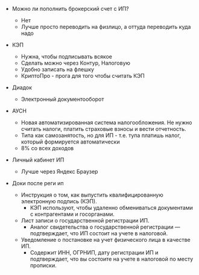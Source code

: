 - Можно ли пополнить брокерский счет с ИП?
    - Нет
    - Лучше просто переводить на физлицо, а оттуда переводить куда надо

- КЭП
    - Нужна, чтобы подписывать всякое
    - Сделать можно через Контур, Налоговую
    - Удобно записать на флешку
    - КриптоПро - прога для того чтобы считать КЭП

- Диадок
    - Электронный документооборот

- АУСН
    - Новая автоматизированная система налогообложения. Не нужно считать налоги, платить страховые взносы и вести
      отчетность.
    - Типа как самозанятость, но для ИП - т.е. тупа платишь налог, который формируется автоматически
    - 8% со всех доходов

- Личный кабинет ИП
    - Лучше через Яндекс Браузер

- Доки после реги ип
  - Инструкция о том, как выпустить квалифицированную электронную подпись (КЭП).
      - КЭП используют, чтобы удаленно обмениваться документами с контрагентами и госорганами.
  - Лист записи о государственной регистрации ИП.
      - Аналог свидетельства о государственной регистрации — подтверждает, что ИП состоит на учете в налоговой.
  - Уведомление о постановке на учет физического лица в качестве ИП.
      - Содержит ИНН, ОГРНИП, дату регистрации ИП и подтверждает, что вы состоите на учете в налоговой по месту прописки.
